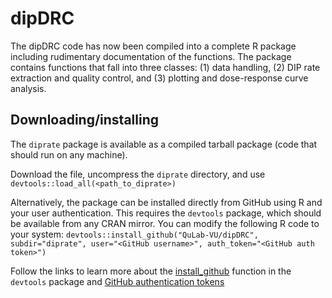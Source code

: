# dipDRC
The dipDRC code has now been compiled into a complete R package including rudimentary documentation of the functions. The package contains functions that fall into three classes:
(1) data handling, (2) DIP rate extraction and quality control, and (3) plotting and dose-response curve analysis.

## Downloading/installing
The `diprate` package is available as a compiled tarball package (code that should run on any machine).

Download the file, uncompress the `diprate` directory, and use `devtools::load_all(<path_to_diprate>)`

Alternatively, the package can be installed directly from GitHub using R and your user authentication. This requires the `devtools` package, which should be available from any CRAN mirror. You can modify the following R code to your system:
`devtools::install_github("QuLab-VU/dipDRC", subdir="diprate", user="<GitHub username>", auth_token="<GitHub auth token>")`

Follow the links to learn more about the [install_github](https://www.rdocumentation.org/packages/devtools/versions/1.13.3/topics/install_github) function in the `devtools` package and [GitHub authentication tokens](https://github.com/settings/tokens) 

